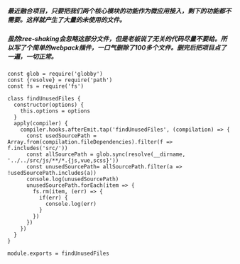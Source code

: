 ##### 最近融合项目，只要把我们两个核心模块的功能作为微应用接入，剩下的功能都不需要。这样就产生了大量的未使用的文件。
##### 虽然tree-shaking会忽略这部分文件，但是老板说了无关的代码尽量不要给。所以写了个简单的webpack插件，一口气删除了100多个文件。删完后把项目点了一遍，一切正常。

```
const glob = require('globby')
const {resolve} = require('path')
const fs = require('fs')

class findUnusedFiles {
  constructor(options) {
    this.options = options
  }
  apply(compiler) {
    compiler.hooks.afterEmit.tap('findUnusedFiles', (compilation) => {
      const usedSourcePath = Array.from(compilation.fileDependencies).filter(f => f.includes('src/'))
      const allSourcePath = glob.sync(resolve(__dirname, '../../src/js/**/*.{js,vue,scss}'))
      const unusedSourcePath= allSourcePath.filter(a => !usedSourcePath.includes(a))
      console.log(unusedSourcePath)
      unusedSourcePath.forEach(item => {
        fs.rm(item, (err) => {
          if(err) {
            console.log(err)
          }
        })
      })
    })
  }
}

module.exports = findUnusedFiles

```

